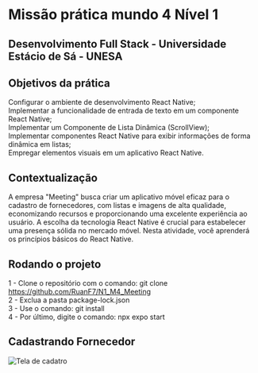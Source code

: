 # Missão prática mundo 4 Nível 1
## Desenvolvimento Full Stack - Universidade Estácio de Sá - UNESA

## Objetivos da prática

Configurar o ambiente de desenvolvimento React Native; </br>
Implementar a funcionalidade de entrada de texto em um componente React Native;</br>
Implementar um Componente de Lista Dinâmica (ScrollView);</br>
Implementar componentes React Native para exibir informações de forma dinâmica
em listas;</br>
Empregar elementos visuais em um aplicativo React Native.

## Contextualização

A empresa "Meeting" busca criar um aplicativo móvel eficaz para o cadastro de
fornecedores, com listas e imagens de alta qualidade, economizando recursos e
proporcionando uma excelente experiência ao usuário. A escolha da tecnologia React
Native é crucial para estabelecer uma presença sólida no mercado móvel. Nesta
atividade, você aprenderá os princípios básicos do React Native.

## Rodando o projeto

1 - Clone o repositório com o comando: git clone https://github.com/RuanF7/N1_M4_Meeting</br>
2 - Exclua a pasta package-lock.json</br>
3 - Use o comando: git install</br>
4 - Por último, digite o comando: npx expo start</br>

## Cadastrando Fornecedor

<img src="/assets/cadastrar.jpeg" alt="Tela de cadatro">
